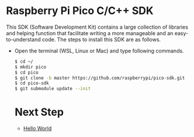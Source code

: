 # Raspberry Pi Pico C/C++ SDK
This SDK (Software Development Kit) contains a large collection of libraries and helping function that facilitate writing a more manageable and an easy-to-understand code. The steps to install this SDK are as follows.
- Open the terminal (WSL, Linux or Mac) and type following commands.
    ```bash
    $ cd ~/
    $ mkdir pico
    $ cd pico
    $ git clone -b master https://github.com/raspberrypi/pico-sdk.git
    $ cd pico-sdk
    $ git submodule update --init
    ```
    # Next Step
  - [Hello World](https://github.com/Abhiricky1992/mae3185Notes/blob/master/appnA/sec04/helloWorld.md)
  
